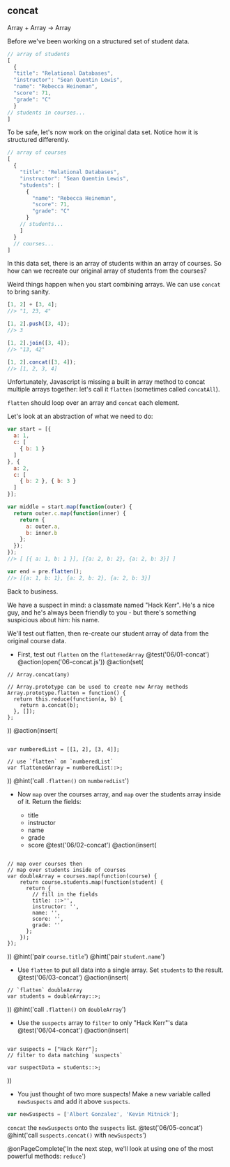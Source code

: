## concat
Array + Array -> Array

Before we've been working on a structured set of student data.

```js
// array of students
[
  {
  "title": "Relational Databases",
  "instructor": "Sean Quentin Lewis",
  "name": "Rebecca Heineman",
  "score": 71,
  "grade": "C"
  }
// students in courses...
]
```

To be safe, let's now work on the original data set. Notice how it is structured differently.

```js
// array of courses
[
  {
    "title": "Relational Databases",
    "instructor": "Sean Quentin Lewis",
    "students": [
      {
        "name": "Rebecca Heineman",
        "score": 71,
        "grade": "C"
      }
    // students...
    ]
  }
  // courses...
]
```

In this data set, there is an array of students within an array of courses. So how can we recreate our original array of students from the courses?

Weird things happen when you start combining arrays. We can use `concat` to bring sanity.

```js
[1, 2] + [3, 4];
//> "1, 23, 4"

[1, 2].push([3, 4]);
//> 3

[1, 2].join([3, 4]);
//> "13, 42"

[1, 2].concat([3, 4]);
//> [1, 2, 3, 4]
```

Unfortunately, Javascript is missing a built in array method to concat multiple arrays together: let's call it `flatten` (sometimes called `concatAll`).

`flatten` should loop over an array and `concat` each element.

Let's look at an abstraction of what we need to do:

```js
var start = [{
  a: 1,
  c: [
    { b: 1 }
  ]
}, {
  a: 2,
  c: [
    { b: 2 }, { b: 3 }
  ]
}];

var middle = start.map(function(outer) {
  return outer.c.map(function(inner) {
    return {
      a: outer.a,
      b: inner.b
    };
  });
});
//> [ [{ a: 1, b: 1 }], [{a: 2, b: 2}, {a: 2, b: 3}] ]

var end = pre.flatten();
//> [{a: 1, b: 1}, {a: 2, b: 2}, {a: 2, b: 3}]
```

Back to business.

We have a suspect in mind: a classmate named "Hack Kerr". He's a nice guy, and he's always been friendly to you - but there's something suspicious about him: his name.

We'll test out flatten, then re-create our student array of data from the original course data.

+ First, test out `flatten` on the `flattenedArray`
@test('06/01-concat')
@action(open('06-concat.js'))
@action(set(
```
// Array.concat(any)

// Array.prototype can be used to create new Array methods
Array.prototype.flatten = function() {
  return this.reduce(function(a, b) {
    return a.concat(b);
  }, []);
};
```
))
@action(insert(
```

var numberedList = [[1, 2], [3, 4]];

// use `flatten` on `numberedList`
var flattenedArray = numberedList::>;
```  
))
@hint('call `.flatten()` on `numberedList`')


+ Now `map` over the courses array, and `map` over the students array inside of it.
Return the fields:

  * title
  * instructor
  * name
  * grade
  * score
@test('06/02-concat')
@action(insert(
```

// map over courses then
// map over students inside of courses
var doubleArray = courses.map(function(course) {
    return course.students.map(function(student) {
      return {
        // fill in the fields
        title: ::>'',
        instructor: '',
        name: '',
        score: '',
        grade: ''
      };
    });
});

```
))
@hint('pair `course.title`')
@hint('pair `student.name`')

+ Use `flatten` to put all data into a single array. Set `students` to the result.
@test('06/03-concat')
@action(insert(
```
// `flatten` doubleArray
var students = doubleArray::>;
```
))
@hint('call `.flatten()` on `doubleArray`')

+ Use the `suspects` array to `filter` to only "Hack Kerr"'s data
@test('06/04-concat')
@action(insert(
```

var suspects = ["Hack Kerr"];
// filter to data matching `suspects`

var suspectData = students::>;
```
))

+ You just thought of two more suspects! Make a new variable called `newSuspects` and add it above `suspects`.

```js
var newSuspects = ['Albert Gonzalez', 'Kevin Mitnick'];
```

`concat` the `newSuspects` onto the `suspects` list.
@test('06/05-concat')
@hint('call `suspects.concat()` with `newSuspects`')

@onPageComplete('In the next step, we'll look at using one of the most powerful methods: `reduce`')

